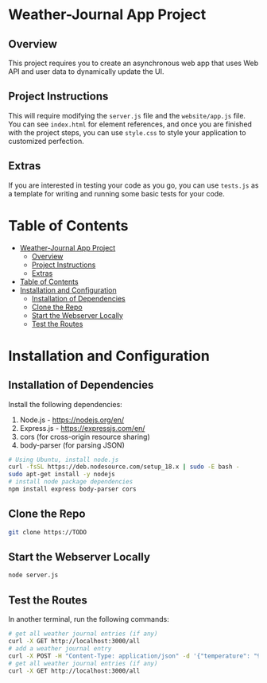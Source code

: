 # Weather-Journal App Project

## Overview
This project requires you to create an asynchronous web app that uses Web API and user data to dynamically update the UI. 

## Project Instructions
This will require modifying the `server.js` file and the `website/app.js` file. You can see `index.html` for element references, and once you are finished with the project steps, you can use `style.css` to style your application to customized perfection.

## Extras
If you are interested in testing your code as you go, you can use `tests.js` as a template for writing and running some basic tests for your code.

# Table of Contents
- [Weather-Journal App Project](#weather-journal-app-project)
  - [Overview](#overview)
  - [Project Instructions](#project-instructions)
  - [Extras](#extras)
- [Table of Contents](#table-of-contents)
- [Installation and Configuration](#installation-and-configuration)
  - [Installation of Dependencies](#installation-of-dependencies)
  - [Clone the Repo](#clone-the-repo)
  - [Start the Webserver Locally](#start-the-webserver-locally)
  - [Test the Routes](#test-the-routes)

# Installation and Configuration

## Installation of Dependencies
Install the following dependencies:
1. Node.js - https://nodejs.org/en/
2. Express.js - https://expressjs.com/en/
3. cors (for cross-origin resource sharing)
4. body-parser (for parsing JSON)

```bash
# Using Ubuntu, install node.js
curl -fsSL https://deb.nodesource.com/setup_18.x | sudo -E bash -
sudo apt-get install -y nodejs
# install node package dependencies
npm install express body-parser cors
```

## Clone the Repo
```bash
git clone https://TODO
```
## Start the Webserver Locally
```bash
node server.js
```

## Test the Routes
In another terminal, run the following commands:
```bash
# get all weather journal entries (if any)
curl -X GET http://localhost:3000/all
# add a weather journal entry
curl -X POST -H "Content-Type: application/json" -d '{"temperature": "90 F", "date": "08/18/2022", "user_response": "Going to be a hot one today!"}' http://localhost:3000/add
# get all weather journal entries (if any)
curl -X GET http://localhost:3000/all
```
